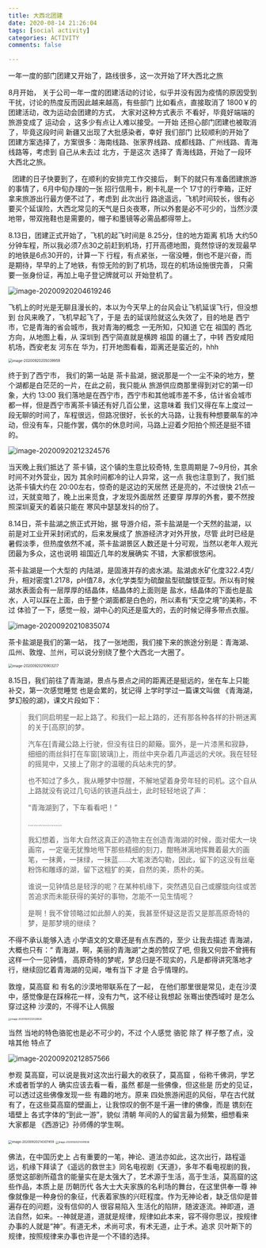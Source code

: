 ```yaml
---
title: 大西北团建
date: 2020-08-14 21:26:04
tags: [social activity]
categories: ACTIVITY
comments: false

---
```


 一年一度的部门团建又开始了，路线很多，这一次开始了环大西北之旅

<!--more-->

8月开始， 关于公司一年一度的团建活动的讨论，似乎并没有因为疫情的原因受到干扰，讨论的热度反而因此越来越高，有些部门 比如看点，直接取消了 1800￥的团建活动，改为运动会团建的方式， 大家对这种方式表示 不看好，毕竟好端端的旅游变成了 运动会 ，这多少有点让人难以接受。一开始 还担心部门团建也被取消了，毕竟这段时间 新疆又出现了大批感染者，幸好 我们部门 比较顺利的开始了 团建方案选择了，方案很多：海南线路、张家界线路、成都线路、广州线路、青海线路等，考虑到 自己从未去过 北方，于是这次 选择了 青海线路，开始了一段环大西北之旅。

&nbsp;&nbsp;团建的日子快要到了，在顺利的安排完工作交接后， 剩下的就只有准备团建旅游的事情了，6月中旬办理的一张 招行信用卡，刷卡礼是一个 17寸的行李箱，正好拿来旅游出行最方便不过了，考虑到 此次出行 路途遥远，飞机时间较长，很有必要买个延误险，大西北常见的天气是日炎夜寒，所以外套是必不可少的，当然沙漠地带，带双拖鞋也是需要的，帽子和墨镜等必需品都得带上。

8.13日，团建正式开始了，飞机的起飞时间是 8.25分，住的地方距离 机场 大约50分钟车程，所以我必须7点30之前赶到机场，打开高德地图，竟然惊讶的发现最早的地铁是6点30开的，计算一下 行程，有点紧张，一宿没睡，倒也不是兴奋，而是期待，早早的上了地铁，有惊无险的到了机场，现在的机场设施很完善， 只需要一张身份证，再加上电子登记牌就可以 开始登机了。

![image-20200920204619246](大西北团建/image/image-20200920204619246.png)



飞机上的时光是无聊且漫长的，本以为今天早上的台风会让飞机延误飞行，但没想到 台风来晚了，飞机早起飞了，于是 去的延误险就这么失效了，目的地是 西宁市，它是青海的省会城市，我对青海的概念 一无所知，只知道 它在 祖国的 西北方向，从地图上看，从 深圳到 西宁简直就是横跨 祖国 的疆土了，中转 西安咸阳机场，西安老友 河东在 华为，打开地图看看，距离还是蛮近的，hhh

<img src="大西北团建/image/image-20200920205039959.png" alt="image-20200920205039959" style="zoom:50%;" />

终于到了西宁市， 我们的第一站是 茶卡盐湖，据说那是一个一尘不染的地方，整个湖都是白茫茫的一片，在此之前，我只能从 旅游供应商那里得到对它的第一印象，大约 13:00 我们落地是在西宁市，西宁市和其他城市差不多，估计省会城市都一样，但是西宁市离茶卡镇还有好几百公里，这意味着 我们又得在车上度过一段无聊的时间了，车程很远，但路况很好，长长的大马路，让我有种想要飙车的冲动，但没有车，只能作罢，偶尔的休息时间，马路上迎着夕阳拍个照还是挺不错的。

![image-20200920212324576](大西北团建/image/image-20200920212324576.png)

当天晚上我们抵达了 茶卡镇，这个镇的生意比较奇特, 生意周期是 7~9月份，其余时间不对外营业，因为 其余时间都冷的让人异常，这一点 我也注意到了，我们抵达茶卡镇大约在 20:00左右，惊奇的是这边的天居然 还是亮的，不过很快 21点一过，天就变暗了，晚上出来觅食，才发现外面居然 还要穿 厚厚的外套，要不然按照深圳夏天的着装只能在 寒风中瑟瑟发抖的份了。

8.14日，茶卡盐湖之旅正式开始，据 导游介绍，茶卡盐湖是一个天然的盐湖，以前是对工业开采封闭式的，后来发展成了 旅游经济才对外开放，尽管 此时已经是 暑假淡季，但热度依然不减，茶卡盐湖景区人数还是十分可观，当然以老年人观光团最为多众，这也说明 祖国近几年的发展确实 不错，大家都很悠闲。

茶卡盐湖是一个大型的 内陆湖，是固液并存的卤水湖。盐湖卤水矿化度322.4克/升，相对密度1.2178，pH值7.8，水化学类型为硫酸盐型硫酸镁亚型。所以有时候湖水表面会有一层厚厚的结晶体，结晶体的上面则是 盐水，结晶体的下面也是盐水，人可以踩在上面，由于整个湖面都是白色的，所以素有“天空之境”的美称，不过 体验了一下，感觉一般，湖中心的风还是蛮大的，去的时候记得多带点衣服。

![image-20200920210835074](大西北团建/image/image-20200920210835074.png)





茶卡盐湖是我们的第一站， 找了一张地图，我们接下来的旅途分别是：青海湖、瓜州、敦煌、兰州，可以说分别绕了整个大西北一大圈了。

<img src="大西北团建/image/image-20200920210903217.png" alt="image-20200920210903217" style="zoom:50%;" />

8.15日，我们前往了青海湖，景点与景点之间的距离还是挺远的，坐在车上只能 补交，第一次感觉睡觉 也是会累的，犹记得 上学时学过一篇课文叫做 《青海湖，梦幻般的湖》，课文片段如下：



> 我们同启明星一起上路了。和我们一起上路的，还有那各种各样的扑朔迷离的关于[高原]的梦。
>
> 汽车在[青藏公路上行驶，但没有往日的颠簸。窗外，是一片漆黑和寂静，细细的雨丝斜打在车窗[玻璃])上，雨丝中夹杂着几声遥远的犬吠。我在轻轻的摇晃中，又接上了刚才的温暖的兵站未完的梦。
>
> 也不知过了多久，我从睡梦中惊醒，不解地望着身旁年轻的司机。这个自从上路就没有说过几句话的铁道兵战士，此时轻轻地说了声：
>
> “青海湖到了，下车看看吧！”
>
> ……………..
>
> 我幻想着，当年大自然这真正的造物主在创造青海湖的时候，面对偌大一块画帘，一定毫无犹豫地甩下那些精细的刻刀，酣畅淋漓地挥舞着最大的画笔，一抹黄，一抹绿，一抹蓝……大笔泼洒勾勒，因此，留下的这没有丝毫粉饰和雕琢的湖，留下这粗犷的美，自然的美，质朴的美。
>
> 谁说一见钟情总是轻浮的呢？在某种机缘下，突然遇见自己或朦胧向往或苦苦追求而未能获得的美好的事物，怎能不一见生情呢？
>
> 是啊！我不曾领略过如此醉人的美，我甚至怀疑这是否又是那高原奇特的梦，是那梦境的继续？

不得不承认能够入选 小学语文的文章还是有点东西的，至少 让我去描述 青海湖，大概也只有：“ 青海湖，啊，美丽的青海湖”之类的赞叹了吧, 但我又何尝不曾拥有这样一个一见钟情， 高原奇特的梦呢，梦总归是不现实的，凡是都得讲究落地才行，继续回忆着青海湖的见闻，唯有当下 才是 合乎情理的。



敦煌，莫高窟 和 有名的沙漠地带联系在了一起， 在他们那里很是常见，走在沙漠中，感觉像是在踩棉花一样，没有力气，这不经让我想起 张骞出使西域时 是怎么穿过这种 沙漠的，不得不让人佩服

<img src="大西北团建/image/image-20200920212529826.png" alt="image-20200920212529826" style="zoom:33%;" />

当然 当地的特色骆驼也是必不可少的，不过 个人感觉 骆驼 除了 样子憨了点，没啥其他 特点了

![image-20200920212857566](大西北团建/image/image-20200920212857566.png)

参观 莫高窟，可以说是我对这次出行最大的收获了，莫高窟 ，俗称千佛洞，学艺术或者哲学的人 确实应该去看一看，虽然 都是一些佛像，但这些是 历史的见证，可以透过这些佛像发现一些 有趣的地方。原来 四处旅游闲逛的风俗，早在古代就有了，在这些莫高窟的壁画上，让我惊叹的倒不是千遍一律的佛像，而是 镌刻在墙壁上 各式字体的“到此一游”，貌似 清朝 年间的人的留言最为频繁，细想看来 大家都是 《西游记》孙师傅的学生啊。

<img src="大西北团建/image/image-20200920214307459.png" alt="image-20200920214307459" style="zoom:45%;" />   <img src="大西北团建/image/image-20200920214341838.png" alt="image-20200920214341838" style="zoom:33%;" />      



佛法，在中国历史上 占有重要的一笔，神论、道法亦如此，这次出行，路程遥远，机缘下拜读了《遥远的救世主》同名电视剧《天道》，多年不看电视剧的我，感觉这部剧所蕴含的能量实在是太强大了，艺术源于生活，高于生活，莫高窟的这些作品，本质上是 历朝历代 各大士大夫家族的名利场的舞台，在这里供奉一尊 神像就像是一种身份的象征，代表着家族的兴旺程度。作为无神论者，缺乏信仰是普遍存在的问题，没有信仰的人 很容易陷入 生活化的陷阱，随波逐流。神即道，道法自然，如来。--神就是道，道就是规律，规律如此本来，容不得你思议，按规律办事的人就是“神”。有道无术，术尚可求，有术无道，止于术。追求 贝叶斯下的规律，按照规律来办事也许是一个不错的选择。

